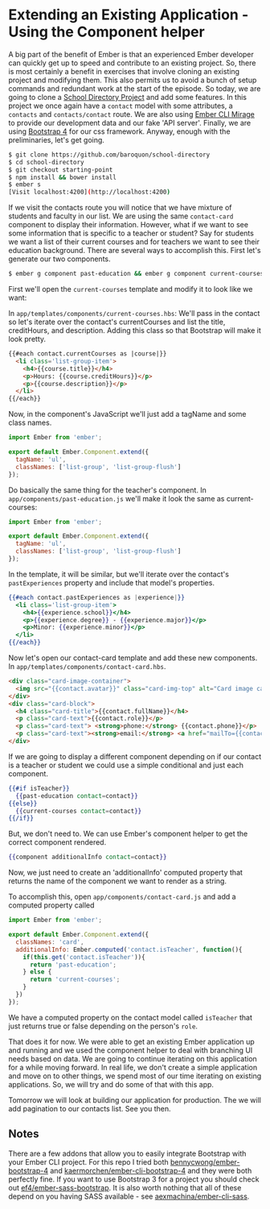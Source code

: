# Extending an Existing Application - Using the Component helper

A big part of the benefit of Ember is that an experienced Ember developer can quickly get up to speed and contribute to an existing project. So, there is most certainly a benefit in exercises that involve cloning an existing project and modifying them. This also permits us to avoid a bunch of setup commands and redundant work at the start of the episode. So today, we are going to clone a [School Directory Project](https://github.com/baroquon/school-directory/tree/starting-point) and add some features. In this project we once again have a `contact` model with some attributes, a `contacts` and `contacts/contact` route. We are also using [Ember CLI Mirage](http://www.ember-cli-mirage.com/) to provide our development data and our fake 'API server'. Finally, we are using [Bootstrap 4](http://v4-alpha.getbootstrap.com/) for our css framework.  Anyway, enough with the preliminaries, let's get going.

```sh
$ git clone https://github.com/baroquon/school-directory
$ cd school-directory
$ git checkout starting-point
$ npm install && bower install
$ ember s
[Visit localhost:4200](http://localhost:4200)
```

If we visit the contacts route you will notice that we have  mixture of students and faculty in our list. We are using the same `contact-card` component to display their information. However, what if we want to see some information that is specific to a teacher or student? Say for students we want a list of their current courses and for teachers we want to see their education background. There are several ways to accomplish this. First let's generate our two components.

```sh
$ ember g component past-education && ember g component current-courses
```

First we'll open the `current-courses` template and modify it to look like we want:

In `app/templates/components/current-courses.hbs`: We'll pass in the contact so let's iterate over the contact's currentCourses and list the title, creditHours, and description. Adding this class so that Bootstrap will make it look pretty.

```html
{{#each contact.currentCourses as |course|}}
  <li class='list-group-item'>
    <h4>{{course.title}}</h4>
    <p>Hours: {{course.creditHours}}</p>
    <p>{{course.description}}</p>
  </li>
{{/each}}
```

Now, in the component's JavaScript we'll just add a tagName and some class names.

```JavaScript
import Ember from 'ember';

export default Ember.Component.extend({
  tagName: 'ul',
  classNames: ['list-group', 'list-group-flush']
});
```

Do basically the same thing for the teacher's component. In `app/components/past-education.js` we'll make it look the same as current-courses:

```JavaScript
import Ember from 'ember';

export default Ember.Component.extend({
  tagName: 'ul',
  classNames: ['list-group', 'list-group-flush']
});
```

In the template, it will be similar, but we'll iterate over the contact's `pastExperiences` property and include that model's properties.

```hbs
{{#each contact.pastExperiences as |experience|}}
  <li class='list-group-item'>
    <h4>{{experience.school}}</h4>
    <p>{{experience.degree}} - {{experience.major}}</p>
    <p>Minor: {{experience.minor}}</p>
  </li>
{{/each}}
```

Now let's open our contact-card template and add these new components. In `app/templates/components/contact-card.hbs`.

```html
<div class="card-image-container">
  <img src="{{contact.avatar}}" class="card-img-top" alt="Card image cap">
</div>
<div class="card-block">
  <h4 class="card-title">{{contact.fullName}}</h4>
  <p class="card-text">{{contact.role}}</p>
  <p class="card-text"> <strong>phone:</strong> {{contact.phone}}</p>
  <p class="card-text"><strong>email:</strong> <a href="mailTo={{contact.email}}" class="card-link">{{contact.email}}</a> </p>
</div>
```

If we are going to display a different component depending on if our contact is a teacher or student we could use a simple conditional and just each component.

```handlebars
{{#if isTeacher}}
  {{past-education contact=contact}}
{{else}}
  {{current-courses contact=contact}}
{{/if}}
```

But, we don't need to. We can use Ember's component helper to get the correct component rendered.

```hbs
{{component additionalInfo contact=contact}}
```

Now, we just need to create an 'additionalInfo' computed property that returns the name of the component we want to render as a string.

To accomplish this, open `app/components/contact-card.js` and add a computed property called

```JavaScript
import Ember from 'ember';

export default Ember.Component.extend({
  classNames: 'card',
  additionalInfo: Ember.computed('contact.isTeacher', function(){
    if(this.get('contact.isTeacher')){
      return 'past-education';
    } else {
      return 'current-courses';
    }
  })
});
```

We have a computed property on the contact model called `isTeacher` that just returns true or false depending on the person's `role`.

That does it for now. We were able to get an existing Ember application up and running and we used the component helper to  deal with branching UI needs based on data. We are going to continue iterating on this application for a while moving forward. In real life, we don't create a simple application and move on to other things, we spend most of our time iterating on existing applications. So, we will try and do some of that with this app.

Tomorrow we will look at building our application for production. The we will add pagination to our contacts list. See you then.

## Notes

There are a few addons that allow you to easily integrate Bootstrap with your Ember CLI project. For this repo I tried both [bennycwong/ember-bootstrap-4](https://github.com/bennycwong/ember-bootstrap-4) and [kaermorchen/ember-cli-bootstrap-4](https://github.com/kaermorchen/ember-cli-bootstrap-4) and they were both perfectly fine. If you want to use Bootstrap 3 for a project you should check out [ef4/ember-sass-bootstrap](https://github.com/ef4/ember-sass-bootstrap). It is also worth nothing that all of these depend on you having SASS available - see [aexmachina/ember-cli-sass](https://github.com/aexmachina/ember-cli-sass).
